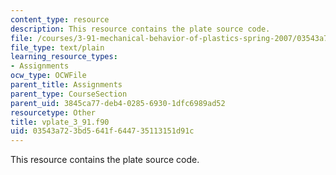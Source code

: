 ```yaml
---
content_type: resource
description: This resource contains the plate source code.
file: /courses/3-91-mechanical-behavior-of-plastics-spring-2007/03543a723bd5641f644735113151d91c_vplate_3_91.f90
file_type: text/plain
learning_resource_types:
- Assignments
ocw_type: OCWFile
parent_title: Assignments
parent_type: CourseSection
parent_uid: 3845ca77-deb4-0285-6930-1dfc6989ad52
resourcetype: Other
title: vplate_3_91.f90
uid: 03543a72-3bd5-641f-6447-35113151d91c
---
```

This resource contains the plate source code.


